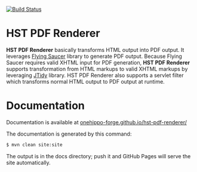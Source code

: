[![Build Status](https://travis-ci.org/onehippo-forge/hst-pdf-renderer.svg?branch=develop)](https://travis-ci.org/onehippo-forge/hst-pdf-renderer)

# HST PDF Renderer

**HST PDF Renderer** basically transforms HTML output into PDF output.
It leverages [Flying Saucer](http://code.google.com/p/flying-saucer/) library to generate PDF output.
Because Flying Saucer requires valid XHTML input for PDF generation,
**HST PDF Renderer** supports transformation from HTML markups to valid XHTML markups 
by leveraging [JTidy](http://jtidy.sourceforge.net) library.
HST PDF Renderer also supports a servlet filter which transforms normal HTML output to PDF output at runtime.

# Documentation 

Documentation is available at [onehippo-forge.github.io/hst-pdf-renderer/](https://onehippo-forge.github.io/hst-pdf-renderer/)

The documentation is generated by this command:

```bash
$ mvn clean site:site
```

The output is in the docs directory; push it and GitHub Pages will serve the site automatically. 

